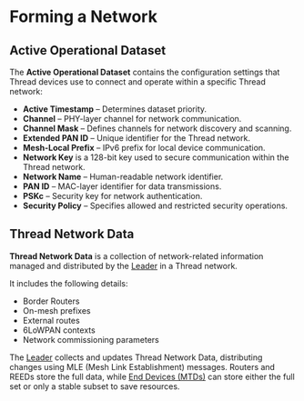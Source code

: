 # Forming a Network

## Active Operational Dataset

The **Active Operational Dataset** contains the configuration settings that Thread devices use to connect and operate
within a specific Thread network:

- **Active Timestamp** – Determines dataset priority.
- **Channel** – PHY-layer channel for network communication.
- **Channel Mask** – Defines channels for network discovery and scanning.
- **Extended PAN ID** – Unique identifier for the Thread network.
- **Mesh-Local Prefix** – IPv6 prefix for local device communication.
- **Network Key** is a 128-bit key used to secure communication within the Thread network.
- **Network Name** – Human-readable network identifier.
- **PAN ID** – MAC-layer identifier for data transmissions.
- **PSKc** – Security key for network authentication.
- **Security Policy** – Specifies allowed and restricted security operations.

## Thread Network Data

**Thread Network Data** is a collection of network-related information managed and distributed by
the [Leader](Thread.md#router) in a Thread network.

It includes the following details:

- Border Routers
- On-mesh prefixes
- External routes
- 6LoWPAN contexts
- Network commissioning parameters

The [Leader](Thread.md#router) collects and updates Thread Network Data, distributing changes using
MLE (Mesh Link Establishment) messages. Routers and REEDs store the full data,
while [End Devices (MTDs)](Thread.md#end-device) can store either the full set or only a stable subset to save
resources.



